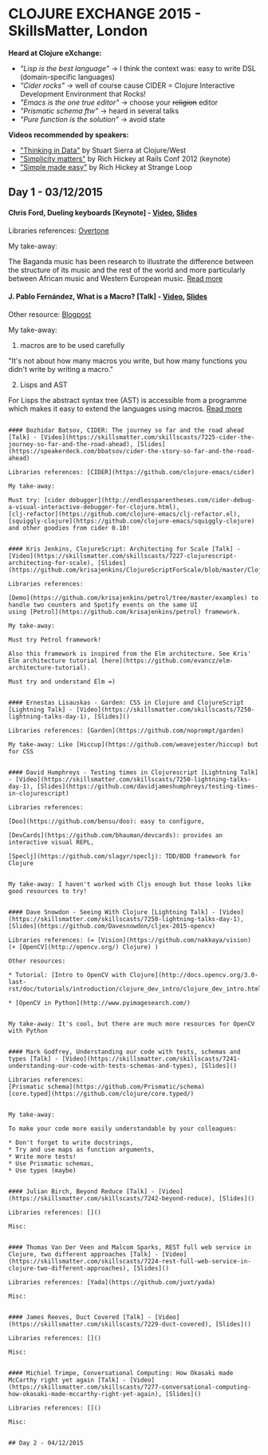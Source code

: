# CLOJURE EXCHANGE 2015 - SkillsMatter, London


__Heard at Clojure eXchange:__
* _"Lisp is the best language"_ -> I think the context was: easy to write DSL (domain-specific languages)
* _"Cider rocks"_ -> well of course cause CIDER = Clojure Interactive Development Environment that Rocks!
* _"Emacs is the one true editor"_ -> choose your ~~religion~~ editor
* _"Prismatic schema ftw"_ -> heard in several talks
* _"Pure function is the solution"_ -> avoid state


__Videos recommended by speakers:__
* ["Thinking in Data"](http://www.infoq.com/presentations/Thinking-in-Data) by Stuart Sierra at Clojure/West
* ["Simplicity matters"](http://www.youtube.com/watch?v=rI8tNMsozo0) by Rich Hickey at Rails Conf 2012 (keynote)
* ["Simple made easy"](http://www.infoq.com/presentations/Simple-Made-Easy) by Rich Hickey at Strange Loop


## Day 1 - 03/12/2015

#### Chris Ford, Dueling keyboards [Keynote] - [Video](https://skillsmatter.com/skillscasts/7240-keynote-dueling-keyboards), [Slides](https://skillsmatter.com/skillscasts/7240-keynote-dueling-keyboards)

Libraries references: [Overtone](https://overtone.github.io/)

My take-away:

The Baganda music has been research to illustrate the difference between the structure of its music and the rest of the world and more particularly between African music and Western European music. [Read more](https://en.wikipedia.org/wiki/Baganda_music)


#### J. Pablo Fernández, What is a Macro? [Talk] - [Video](https://skillsmatter.com/skillscasts/7245-what-is-a-macro), [Slides]()

Other resource: [Blogpost](https://carouselapps.com/2015/08/13/macros-the-lisp-advantage/)


My take-away: 

1) macros are to be used carefully

"It's not about how many macros you write,
but how many functions you didn't write by writing a macro."

2) Lisps and AST

For Lisps the abstract syntax tree (AST) is accessible from a programme which makes it easy to extend the languages using macros. [Read more](http://www.braveclojure.com/read-and-eval/)
```

#### Bozhidar Batsov, CIDER: The journey so far and the road ahead [Talk] - [Video](https://skillsmatter.com/skillscasts/7225-cider-the-journey-so-far-and-the-road-ahead), [Slides](https://speakerdeck.com/bbatsov/cider-the-story-so-far-and-the-road-ahead)

Libraries references: [CIDER](https://github.com/clojure-emacs/cider)

My take-away:

Must try: [cider debugger](http://endlessparentheses.com/cider-debug-a-visual-interactive-debugger-for-clojure.html),
[clj-refactor](https://github.com/clojure-emacs/clj-refactor.el), [squiggly-clojure](https://github.com/clojure-emacs/squiggly-clojure) and other goodies from cider 0.10!


#### Kris Jenkins, ClojureScript: Architecting for Scale [Talk] - [Video](https://skillsmatter.com/skillscasts/7227-clojurescript-architecting-for-scale), [Slides](https://github.com/krisajenkins/ClojureScriptForScale/blob/master/ClojureScriptForScale.org)

Libraries references:

[Demo](https://github.com/krisajenkins/petrol/tree/master/examples) to handle two counters and Spotify events on the same UI
using [Petrol](https://github.com/krisajenkins/petrol) framework.

My take-away:

Must try Petrol framework!

Also this framework is inspired from the Elm architecture. See Kris' Elm architecture tutorial [here](https://github.com/evancz/elm-architecture-tutorial).

Must try and understand Elm =)


#### Ernestas Lisauskas - Garden: CSS in Clojure and ClojureScript [Lightning Talk] - [Video](https://skillsmatter.com/skillscasts/7250-lightning-talks-day-1), [Slides]()

Libraries references: [Garden](https://github.com/noprompt/garden)

My take-away: Like [Hiccup](https://github.com/weavejester/hiccup) but for CSS


#### David Humphreys - Testing times in Clojurescript [Lightning Talk] - [Video](https://skillsmatter.com/skillscasts/7250-lightning-talks-day-1), [Slides](https://github.com/davidjameshumphreys/testing-times-in-clojurescript)

Libraries references:

[Doo](https://github.com/bensu/doo): easy to configure,

[DevCards](https://github.com/bhauman/devcards): provides an interactive visual REPL,

[Speclj](https://github.com/slagyr/speclj): TDD/BDD framework for Clojure


My take-away: I haven't worked with Cljs enough but those looks like good resources to try!


#### Dave Snowdon - Seeing With Clojure [Lightning Talk] - [Video](https://skillsmatter.com/skillscasts/7250-lightning-talks-day-1), [Slides](https://github.com/Davesnowdon/cljex-2015-opencv)

Libraries references: (= [Vision](https://github.com/nakkaya/vision) (+ [OpenCV](http://opencv.org/) Clojure) )

Other resources:

* Tutorial: [Intro to OpenCV with Clojure](http://docs.opencv.org/3.0-last-rst/doc/tutorials/introduction/clojure_dev_intro/clojure_dev_intro.html)

* [OpenCV in Python](http://www.pyimagesearch.com/)


My take-away: It's cool, but there are much more resources for OpenCV with Python


#### Mark Godfrey, Understanding our code with tests, schemas and types [Talk] - [Video](https://skillsmatter.com/skillscasts/7241-understanding-our-code-with-tests-schemas-and-types), [Slides]()

Libraries references:
[Prismatic schema](https://github.com/Prismatic/schema)
[core.typed](https://github.com/clojure/core.typed/)


My take-away:

To make your code more easily understandable by your colleagues:

* Don't forget to write docstrings,
* Try and use maps as function arguments,
* Write more tests!
* Use Prismatic schemas,
* Use types (maybe)


#### Julian Birch, Beyond Reduce [Talk] - [Video](https://skillsmatter.com/skillscasts/7242-beyond-reduce), [Slides]()

Libraries references: []()

Misc:


#### Thomas Van Der Veen and Malcom Sparks, REST full web service in Clojure, two different approaches [Talk] - [Video](https://skillsmatter.com/skillscasts/7224-rest-full-web-service-in-clojure-two-different-approaches), [Slides]()

Libraries references: [Yada](https://github.com/juxt/yada)

Misc:


#### James Reeves, Duct Covered [Talk] - [Video](https://skillsmatter.com/skillscasts/7229-duct-covered), [Slides]()

Libraries references: []()

Misc:


#### Michiel Trimpe, Conversational Computing: How Okasaki made McCarthy right yet again [Talk] - [Video](https://skillsmatter.com/skillscasts/7277-conversational-computing-how-okasaki-made-mccarthy-right-yet-again), [Slides]()

Libraries references: []()

Misc:


## Day 2 - 04/12/2015
